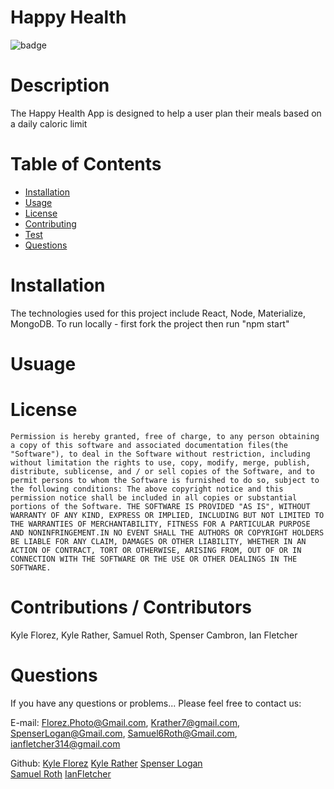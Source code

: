 # Happy Health

  ![badge](https://img.shields.io/badge/License-MIT-Green)

# Description
The Happy Health App is designed to help a user plan their meals based on a daily caloric limit

# Table of Contents

* [Installation](#Installation)
* [Usage](#Usage)
* [License](#License)
* [Contributing](#Contributions-/-Contributors)
* [Test](#Test)
* [Questions](#Questions)
 
# Installation
The technologies used for this project include React, Node, Materialize, MongoDB. To run locally - first fork the project then run "npm start"


# Usuage


# License
    Permission is hereby granted, free of charge, to any person obtaining a copy of this software and associated documentation files(the "Software"), to deal in the Software without restriction, including without limitation the rights to use, copy, modify, merge, publish, distribute, sublicense, and / or sell copies of the Software, and to permit persons to whom the Software is furnished to do so, subject to the following conditions: The above copyright notice and this permission notice shall be included in all copies or substantial portions of the Software. THE SOFTWARE IS PROVIDED "AS IS", WITHOUT WARRANTY OF ANY KIND, EXPRESS OR IMPLIED, INCLUDING BUT NOT LIMITED TO THE WARRANTIES OF MERCHANTABILITY, FITNESS FOR A PARTICULAR PURPOSE AND NONINFRINGEMENT.IN NO EVENT SHALL THE AUTHORS OR COPYRIGHT HOLDERS BE LIABLE FOR ANY CLAIM, DAMAGES OR OTHER LIABILITY, WHETHER IN AN ACTION OF CONTRACT, TORT OR OTHERWISE, ARISING FROM, OUT OF OR IN CONNECTION WITH THE SOFTWARE OR THE USE OR OTHER DEALINGS IN THE SOFTWARE.

# Contributions / Contributors
Kyle Florez, Kyle Rather, Samuel Roth, Spenser Cambron, Ian Fletcher

# Questions
If you have any questions or problems... Please feel free to contact us:

E-mail: Florez.Photo@Gmail.com, Krather7@gmail.com, SpenserLogan@Gmail.com, Samuel6Roth@Gmail.com, ianfletcher314@gmail.com           

Github: [Kyle Florez](https://github.com/SLUDGE-GIT)  [Kyle Rather](https://github.com/krather7)  [Spenser Logan](https://github.com/spenserlogan)  
[Samuel Roth](https://github.com/samuel6roth) [IanFletcher](https://github.com/ianfletcher314)

